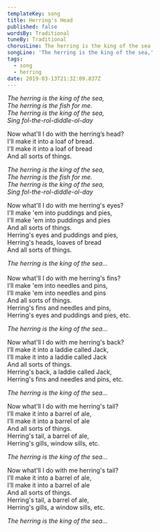 ```yaml
---
templateKey: song
title: Herring's Head
published: false
wordsBy: Traditional
tuneBy: Traditional
chorusLine: The herring is the king of the sea
songLine: 'The herring is the king of the sea,'
tags:
  - song
  - herring
date: 2019-03-13T21:32:09.837Z
---
```

_The herring is the king of the sea,_\
_The herring is the fish for me._\
_The herring is the king of the sea,_\
_Sing fol-the-rol-diddle-ol-day_

Now what'll I do with the herring’s head?\
I'll make it into a loaf of bread.\
I'll make it into a loaf of bread\
And all sorts of things.

_The herring is the king of the sea,_\
_The herring is the fish for me._\
_The herring is the king of the sea,_\
_Sing fol-the-rol-diddle-ol-day_

Now what'll I do with me herring's eyes?\
I'll make 'em into puddings and pies,\
I'll make 'em into puddings and pies\
And all sorts of things.\
Herring's eyes and puddings and pies,\
Herring's heads, loaves of bread\
And all sorts of things.

_The herring is the king of the sea..._\
\
Now what'll I do with me herring's fins?\
I’ll make 'em into needles and pins,\
I’ll make 'em into needles and pins\
And all sorts of things.\
Herring's fins and needles and pins,\
Herring's eyes and puddings and pies, etc.

_The herring is the king of the sea..._

Now what'll I do with me herring's back?\
I’ll make it into a laddie called Jack,\
I’ll make it into a laddie called Jack\
And all sorts of things.\
Herring's back, a laddie called Jack,\
Herring's fins and needles and pins, etc.

_The herring is the king of the sea..._

Now what'll I do with me herring's tail?\
I’ll make it into a barrel of ale,\
I’ll make it into a barrel of ale\
And all sorts of things.\
Herring's tail, a barrel of ale,\
Herring's gills, window sills, etc.

_The herring is the king of the sea..._

Now what'll I do with me herring's tail?\
I’ll make it into a barrel of ale,\
I’ll make it into a barrel of ale\
And all sorts of things.\
Herring's tail, a barrel of ale,\
Herring's gills, a window sills, etc.

_The herring is the king of the sea..._
